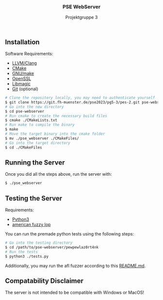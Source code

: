 <br><br>
<div align="center">
<h3> PSE WebServer </h3>
<p> Projektgruppe 3 </p>
</div>
<br>

## Installation
Software Requirements:
- [LLVM/Clang](https://clang.llvm.org/)
- [CMake](https://cmake.org/)
- [GNU/make](https://www.gnu.org/software/make/)
- [OpenSSL](https://www.openssl.org/)
- [Libmagic](https://packages.debian.org/unstable/libdevel/libmagic-dev)
- [Git](https://git-scm.com/) (optional)

```bash
# Clone the repository locally, you may need to authenticate yourself
$ git clone https://git.fh-muenster.de/pse2023/pg5-3/pes-2.git pse-webserver
# Go into the new directory
$ cd pse-webserver
# Run cmake to create the necessary build files
$ cmake ./CMakeLists.txt
# Run make to compile the binary
$ make
# Move the target binary into the cmake folder
$ mv ./pse_webserver ./CMakeFiles/
# Go into the target directory
$ cd ./CMakeFiles
```

## Running the Server
Once you did all the steps above, run the server with:

```bash
$ ./pse_webserver
```

## Testing the Server
Requirements:
- [Python3](https://www.python.org/)
- [american fuzzy lop](https://github.com/google/AFL)

You can run the premade python tests using the following steps:

```bash
# Go into the testing directory
$ cd /path/to/pse-webserver/pewpewlaz0rt4nk
# Run the tests
$ python3 ./tests.py
```

Additionally, you may run the afl fuzzer according to this [README.md](./Fuzzer/README.md).

## Compatability Disclaimer
The server is not intended to be compatible with Windows or MacOS!